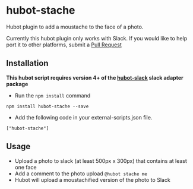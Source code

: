 hubot-stache
================

Hubot plugin to add a moustache to the face of a photo.

Currently this hubot plugin only works with Slack. If you would like to help port it to other platforms, submit a [Pull Request](https://github.com/neufeldtech/hubot-stache/pulls/)

## Installation
**This hubot script requires version 4+ of the [hubot-slack](https://github.com/slackhq/hubot-slack) slack adapter package**

* Run the ```npm install``` command

```
npm install hubot-stache --save
```

* Add the following code in your external-scripts.json file.

```
["hubot-stache"]
```

## Usage

- Upload a photo to slack (at least 500px x 300px) that contains at least one face
- Add a comment to the photo upload ```@hubot stache me```
- Hubot will upload a moustachified version of the photo to Slack
